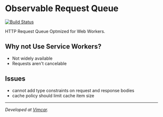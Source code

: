 # Observable Request Queue

[![Build Status](https://travis-ci.org/Kriegslustig/observable-request-queue.svg?branch=master)](https://travis-ci.org/Kriegslustig/observable-request-queue)

HTTP Request Queue Optmized for Web Workers.

## Why not Use Service Workers?

* Not widely available
* Requests aren't cancelable

## Issues

* cannot add type constraints on request and response bodies
* cache policy should limit cache item size

-----

_Developed at [Vimcar](https://vimcar.com/)._
